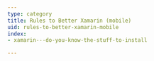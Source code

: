```yaml
---
type: category
title: Rules to Better Xamarin (mobile)
uid: rules-to-better-xamarin-mobile
index:
- xamarin---do-you-know-the-stuff-to-install

---
```



